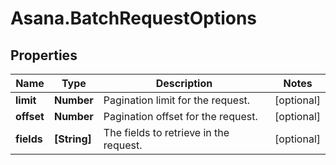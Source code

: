 # Asana.BatchRequestOptions

## Properties
Name | Type | Description | Notes
------------ | ------------- | ------------- | -------------
**limit** | **Number** | Pagination limit for the request. | [optional] 
**offset** | **Number** | Pagination offset for the request. | [optional] 
**fields** | **[String]** | The fields to retrieve in the request. | [optional] 
